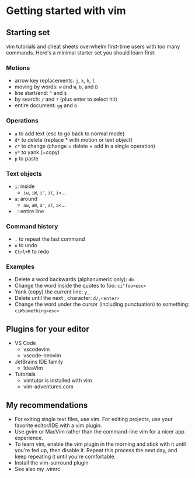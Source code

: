 # Getting started with vim

## Starting set

vim tutorials and cheat sheets overwhelm first-time users with too many commands. Here's a minimal starter set you should learn first:

### Motions
- arrow key replacements: `j`, `k`, `h`, `l`
- moving by words: `w` and `W`, `b`, and `B`
- line start/end: `^` and `$`
- by search: `/` and `?` (plus enter to select hit)
- entire document: `gg` and `G`

### Operations
- `a` to add text (esc to go back to normal mode)
- `d*` to delete (replace * with motion or text object)
- `c*` to change (change = delete + add in a single operation)
- `y*` to yank (=copy)
- `p` to paste

### Text objects
- `i`: inside
    - `iw`, `iW`, `i'`, `i(`, `i<`...
- `a`: around
    - `aw`, `aW`, `a'`, `a(`, `a<`...
- `_`: entire line

### Command history
- `.` to repeat the last command
- `u` to undo
- `Ctrl+R` to redo

### Examples
- Delete a word backwards (alphanumeric only): `db`
- Change the word inside the quotes to foo: `ci"foo<esc>`
- Yank (copy) the current line: `y_`
- Delete until the next , character: `d/,<enter>`
- Change the word under the cursor (including punctuation) to something: `ciWsomething<esc>`

## Plugins for your editor
- VS Code
    - vscodevim
    - vscode-neovim
- JetBrains IDE family
    - IdeaVim
- Tutorials
    - vimtutor is installed with vim
    - vim-adventures.com

## My recommendations
- For exiting single text files, use vim. For editing projects, use your favorite editor/IDE with a vim plugin.
- Use gvim or MacVim rather than the command-line vim for a nicer app experience.
- To learn vim, enable the vim plugin in the morning and stick with it until you're fed up, then disable it. Repeat this process the next day, and keep repeating it until you're comfortable.
- Install the vim-surround plugin
- See also my .vimrc
